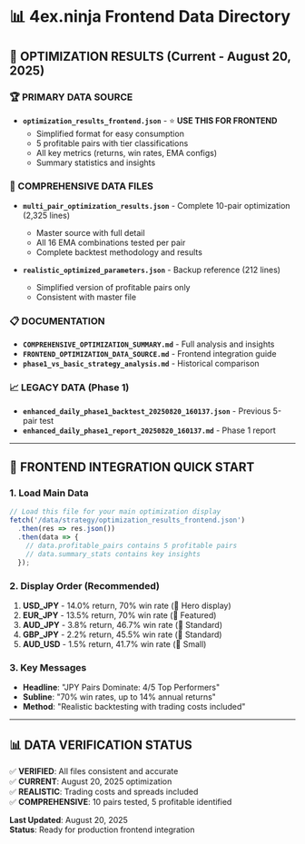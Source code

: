 # 📊 4ex.ninja Frontend Data Directory

## 🎯 OPTIMIZATION RESULTS (Current - August 20, 2025)

### 🏆 PRIMARY DATA SOURCE

- **`optimization_results_frontend.json`** - ⭐ **USE THIS FOR FRONTEND**
  - Simplified format for easy consumption
  - 5 profitable pairs with tier classifications
  - All key metrics (returns, win rates, EMA configs)
  - Summary statistics and insights

### 📁 COMPREHENSIVE DATA FILES

- **`multi_pair_optimization_results.json`** - Complete 10-pair optimization (2,325 lines)

  - Master source with full detail
  - All 16 EMA combinations tested per pair
  - Complete backtest methodology and results

- **`realistic_optimized_parameters.json`** - Backup reference (212 lines)
  - Simplified version of profitable pairs only
  - Consistent with master file

### 📋 DOCUMENTATION

- **`COMPREHENSIVE_OPTIMIZATION_SUMMARY.md`** - Full analysis and insights
- **`FRONTEND_OPTIMIZATION_DATA_SOURCE.md`** - Frontend integration guide
- **`phase1_vs_basic_strategy_analysis.md`** - Historical comparison

### 📈 LEGACY DATA (Phase 1)

- **`enhanced_daily_phase1_backtest_20250820_160137.json`** - Previous 5-pair test
- **`enhanced_daily_phase1_report_20250820_160137.md`** - Phase 1 report

---

## 🚀 FRONTEND INTEGRATION QUICK START

### 1. **Load Main Data**

```javascript
// Load this file for your main optimization display
fetch('/data/strategy/optimization_results_frontend.json')
  .then(res => res.json())
  .then(data => {
    // data.profitable_pairs contains 5 profitable pairs
    // data.summary_stats contains key insights
  });
```

### 2. **Display Order (Recommended)**

1. **USD_JPY** - 14.0% return, 70% win rate (🥇 Hero display)
2. **EUR_JPY** - 13.5% return, 70% win rate (🥇 Featured)
3. **AUD_JPY** - 3.8% return, 46.7% win rate (🥈 Standard)
4. **GBP_JPY** - 2.2% return, 45.5% win rate (🥈 Standard)
5. **AUD_USD** - 1.5% return, 41.7% win rate (🥉 Small)

### 3. **Key Messages**

- **Headline**: "JPY Pairs Dominate: 4/5 Top Performers"
- **Subline**: "70% win rates, up to 14% annual returns"
- **Method**: "Realistic backtesting with trading costs included"

---

## 📊 DATA VERIFICATION STATUS

✅ **VERIFIED**: All files consistent and accurate  
✅ **CURRENT**: August 20, 2025 optimization  
✅ **REALISTIC**: Trading costs and spreads included  
✅ **COMPREHENSIVE**: 10 pairs tested, 5 profitable identified

**Last Updated**: August 20, 2025  
**Status**: Ready for production frontend integration
